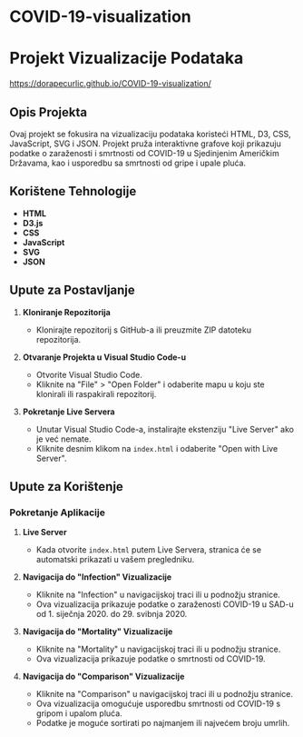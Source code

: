 # COVID-19-visualization

# Projekt Vizualizacije Podataka
https://dorapecurlic.github.io/COVID-19-visualization/

## Opis Projekta

Ovaj projekt se fokusira na vizualizaciju podataka koristeći HTML, D3, CSS, JavaScript, SVG i JSON. Projekt pruža interaktivne grafove koji prikazuju podatke o zaraženosti i smrtnosti od COVID-19 u Sjedinjenim Američkim Državama, kao i usporedbu sa smrtnosti od gripe i upale pluća.

## Korištene Tehnologije

- **HTML**
- **D3.js**
- **CSS**
- **JavaScript**
- **SVG**
- **JSON**

## Upute za Postavljanje

1. **Kloniranje Repozitorija**
   - Klonirajte repozitorij s GitHub-a ili preuzmite ZIP datoteku repozitorija.
 

2. **Otvaranje Projekta u Visual Studio Code-u**
   - Otvorite Visual Studio Code.
   - Kliknite na "File" > "Open Folder" i odaberite mapu u koju ste klonirali ili raspakirali repozitorij.

3. **Pokretanje Live Servera**
   - Unutar Visual Studio Code-a, instalirajte ekstenziju "Live Server" ako je već nemate.
   - Kliknite desnim klikom na `index.html` i odaberite "Open with Live Server".

## Upute za Korištenje

### Pokretanje Aplikacije

1. **Live Server**
   - Kada otvorite `index.html` putem Live Servera, stranica će se automatski prikazati u vašem pregledniku.

2. **Navigacija do "Infection" Vizualizacije**
   - Kliknite na "Infection" u navigacijskoj traci ili u podnožju stranice.
   - Ova vizualizacija prikazuje podatke o zaraženosti COVID-19 u SAD-u od 1. siječnja 2020. do 29. svibnja 2020.
   

3. **Navigacija do "Mortality" Vizualizacije**
   - Kliknite na "Mortality" u navigacijskoj traci ili u podnožju stranice.
   - Ova vizualizacija prikazuje podatke o smrtnosti od COVID-19.

4. **Navigacija do "Comparison" Vizualizacije**
   - Kliknite na "Comparison" u navigacijskoj traci ili u podnožju stranice.
   - Ova vizualizacija omogućuje usporedbu smrtnosti od COVID-19 s gripom i upalom pluća.
   - Podatke je moguće sortirati po najmanjem ili najvećem broju umrlih.

